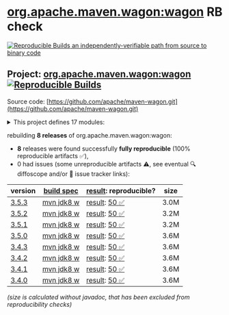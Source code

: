 [org.apache.maven.wagon:wagon](https://central.sonatype.com/artifact/org.apache.maven.wagon/wagon/versions) RB check
=======

[![Reproducible Builds](https://reproducible-builds.org/images/logos/rb.svg) an independently-verifiable path from source to binary code](https://reproducible-builds.org/)

## Project: [org.apache.maven.wagon:wagon](https://central.sonatype.com/artifact/org.apache.maven.wagon/wagon/versions) [![Reproducible Builds](https://img.shields.io/endpoint?url=https://raw.githubusercontent.com/jvm-repo-rebuild/reproducible-central/master/content/org/apache/maven/wagon/wagon/badge.json)](https://github.com/jvm-repo-rebuild/reproducible-central/blob/master/content/org/apache/maven/wagon/wagon/README.md)

Source code: [https://github.com/apache/maven-wagon.git](https://github.com/apache/maven-wagon.git)

<details><summary>This project defines 17 modules:</summary>

* [org.apache.maven.wagon:wagon](https://central.sonatype.com/artifact/org.apache.maven.wagon/wagon/overview)
* [org.apache.maven.wagon:wagon-file](https://central.sonatype.com/artifact/org.apache.maven.wagon/wagon-file/overview)
* [org.apache.maven.wagon:wagon-ftp](https://central.sonatype.com/artifact/org.apache.maven.wagon/wagon-ftp/overview)
* [org.apache.maven.wagon:wagon-http](https://central.sonatype.com/artifact/org.apache.maven.wagon/wagon-http/overview)
* [org.apache.maven.wagon:wagon-http-lightweight](https://central.sonatype.com/artifact/org.apache.maven.wagon/wagon-http-lightweight/overview)
* [org.apache.maven.wagon:wagon-http-shared](https://central.sonatype.com/artifact/org.apache.maven.wagon/wagon-http-shared/overview)
* [org.apache.maven.wagon:wagon-provider-api](https://central.sonatype.com/artifact/org.apache.maven.wagon/wagon-provider-api/overview)
* [org.apache.maven.wagon:wagon-provider-test](https://central.sonatype.com/artifact/org.apache.maven.wagon/wagon-provider-test/overview)
* [org.apache.maven.wagon:wagon-providers](https://central.sonatype.com/artifact/org.apache.maven.wagon/wagon-providers/overview)
* [org.apache.maven.wagon:wagon-scm](https://central.sonatype.com/artifact/org.apache.maven.wagon/wagon-scm/overview)
* [org.apache.maven.wagon:wagon-ssh](https://central.sonatype.com/artifact/org.apache.maven.wagon/wagon-ssh/overview)
* [org.apache.maven.wagon:wagon-ssh-common](https://central.sonatype.com/artifact/org.apache.maven.wagon/wagon-ssh-common/overview)
* [org.apache.maven.wagon:wagon-ssh-common-test](https://central.sonatype.com/artifact/org.apache.maven.wagon/wagon-ssh-common-test/overview)
* [org.apache.maven.wagon:wagon-ssh-external](https://central.sonatype.com/artifact/org.apache.maven.wagon/wagon-ssh-external/overview)
* [org.apache.maven.wagon:wagon-tck-http](https://central.sonatype.com/artifact/org.apache.maven.wagon/wagon-tck-http/overview)
* [org.apache.maven.wagon:wagon-tcks](https://central.sonatype.com/artifact/org.apache.maven.wagon/wagon-tcks/overview)
* [org.apache.maven.wagon:wagon-webdav-jackrabbit](https://central.sonatype.com/artifact/org.apache.maven.wagon/wagon-webdav-jackrabbit/overview)
</details>

rebuilding **8 releases** of org.apache.maven.wagon:wagon:
- **8** releases were found successfully **fully reproducible** (100% reproducible artifacts :white_check_mark:),
- 0 had issues (some unreproducible artifacts :warning:, see eventual :mag: diffoscope and/or :memo: issue tracker links):

| version | [build spec](/BUILDSPEC.md) | [result](https://reproducible-builds.org/docs/jvm/): reproducible? | size |
| -- | --------- | ------ | -- |
| [3.5.3](https://central.sonatype.com/artifact/org.apache.maven.wagon/wagon/3.5.3/pom) | [mvn jdk8 w](wagon-3.5.3.buildspec) | [result](wagon-3.5.3.buildinfo): [50 :white_check_mark: ](wagon-3.5.3.buildcompare) | 3.0M |
| [3.5.2](https://central.sonatype.com/artifact/org.apache.maven.wagon/wagon/3.5.2/pom) | [mvn jdk8 w](wagon-3.5.2.buildspec) | [result](wagon-3.5.2.buildinfo): [50 :white_check_mark: ](wagon-3.5.2.buildcompare) | 3.2M |
| [3.5.1](https://central.sonatype.com/artifact/org.apache.maven.wagon/wagon/3.5.1/pom) | [mvn jdk8 w](wagon-3.5.1.buildspec) | [result](wagon-3.5.1.buildinfo): [50 :white_check_mark: ](wagon-3.5.1.buildcompare) | 3.2M |
| [3.5.0](https://central.sonatype.com/artifact/org.apache.maven.wagon/wagon/3.5.0/pom) | [mvn jdk8 w](wagon-3.5.0.buildspec) | [result](wagon-3.5.0.buildinfo): [50 :white_check_mark: ](wagon-3.5.0.buildcompare) | 3.6M |
| [3.4.3](https://central.sonatype.com/artifact/org.apache.maven.wagon/wagon/3.4.3/pom) | [mvn jdk8 w](wagon-3.4.3.buildspec) | [result](wagon-3.4.3.buildinfo): [50 :white_check_mark: ](wagon-3.4.3.buildcompare) | 3.6M |
| [3.4.2](https://central.sonatype.com/artifact/org.apache.maven.wagon/wagon/3.4.2/pom) | [mvn jdk8 w](wagon-3.4.2.buildspec) | [result](wagon-webdav-jackrabbit-3.4.2.buildinfo): [50 :white_check_mark: ](wagon-webdav-jackrabbit-3.4.2.buildcompare) | 3.6M |
| [3.4.1](https://central.sonatype.com/artifact/org.apache.maven.wagon/wagon/3.4.1/pom) | [mvn jdk8 w](wagon-3.4.1.buildspec) | [result](wagon-webdav-jackrabbit-3.4.1.buildinfo): [50 :white_check_mark: ](wagon-webdav-jackrabbit-3.4.1.buildcompare) | 3.6M |
| [3.4.0](https://central.sonatype.com/artifact/org.apache.maven.wagon/wagon/3.4.0/pom) | [mvn jdk8 w](wagon-3.4.0.buildspec) | [result](wagon-webdav-jackrabbit-3.4.0.buildinfo): [50 :white_check_mark: ](wagon-webdav-jackrabbit-3.4.0.buildcompare) | 3.6M |

<i>(size is calculated without javadoc, that has been excluded from reproducibility checks)</i>

